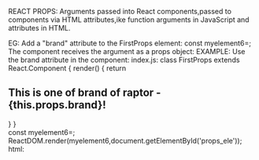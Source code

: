 REACT PROPS:
Arguments passed into React components,passed to components via HTML attributes,ike function arguments in JavaScript and attributes in HTML.

EG:
Add a "brand" attribute to the FirstProps element:
const myelement6=<FirstProps brand="Ford" />;
The component receives the argument as a props object:
EXAMPLE:
Use the brand attribute in the component:
index.js:
class FirstProps extends React.Component 
{
 render() 
 {
  return <h2>This is one of brand of raptor - {this.props.brand}!</h2>
 }
}    
const myelement6=<FirstProps brand="McMaster" />;
ReactDOM.render(myelement6,document.getElementById('props_ele'));
html:
<div id="props_ele"></div> 
